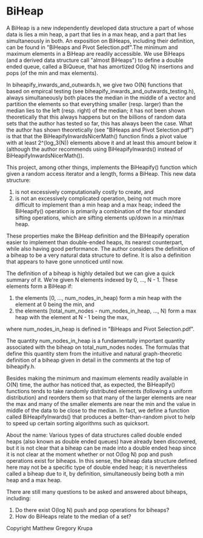 # BiHeap
A BiHeap is a new independently developed data structure a part of whose data is lies a min heap, a part that lies in a max heap, and a part that lies simultaneously in both. An exposition on BiHeaps, including their definition, can be found in "BiHeaps and Pivot Selection.pdf".The minimum and maximum elements in a BiHeap are readily accessible. We use BiHeaps (and a derived data structure call "almost BiHeaps") to define a double ended queue, called a BiQueue, that has amortized O(log N) insertions and pops (of the min and max elements). 

In biheapify_inwards_and_outwards.h, we give two O(N) functions that based on empircal testing (see biheapify_inwards_and_outwards_testing.h), always simultaneously both places the median in the middle of a vector and partition the elements so that everything smaller (resp. larger) than the median lies to the left (resp. right) of the median; it has not been shown theoretically that this always happens but on the billions of random data sets that the author has tested so far, this has always been the case. What the author has shown theoretically (see "BiHeaps and Pivot Selection.pdf") is that that the BiHeapifyInwardsNicerMath() function finds a pivot value with at least 2^(log_3(N)) elements above it and at least this amount below it (although the author recommends using BiHeapifyInwards() instead of BiHeapifyInwardsNicerMath()).

This project, among other things, implements the BiHeapify() function which given a random access iterator and a length, forms a BiHeap. 
This new data structure:
<BR>
1) is not excessively computationally costly to create, and<BR>
2) is not an excessively complicated operation, being not much more difficult to implement than a min heap and a max heap; indeed the BiHeapify() operation is primarily a combination of the four standard sifting operations, which are sifting elements up/down in a min/max heap.

These properties make the BiHeap definition and the BiHeapify operation easier to implement than double-ended heaps, its nearest counterpart, while also having good performance. The author considers the definition of a biheap to be a very natural data structure to define. It is also a definition that appears to have gone unnoticed until now.

The definition of a biheap is highly detailed but we can give a quick summary of it. We're given N elements indexed by 0, ..., N - 1. These elements form a BiHeap if:

 1) the elements [0, ..., num_nodes_in_heap) form a min heap with the element at 0 being the min, and<BR>
 2) the elements [total_num_nodes - num_nodes_in_heap, ..., N) form a max heap with the element at N - 1 being the max,
 
where num_nodes_in_heap is defined in "BiHeaps and Pivot Selection.pdf".

The quantity num_nodes_in_heap is a fundamentally important quantity associated with the biheap on total_num_nodes nodes. The formulas that define this quantity stem from the intuitive and natural graph-theoretic definition of a biheap given in detail in the comments at the top of biheapify.h.

Besides making the minimum and maximum elements readily available in O(N) time, the author has noticed that, as expected, the BiHeapify() functions tends to take randomly distributed elements (following a uniform distribution) and reorders them so that many of the larger elements are near the max and many of the smaller elements are near the min and the value in middle of the data to be close to the median. In fact, we define a function called BiHeapifyInwards() that produces a better-than-random pivot to help to speed up certain sorting algorithms such as quicksort.

About the name: Various types of data structures called double ended heaps (also known as double ended queues) have already been discovered, but it is not clear that a biheap can be made into a double ended heap since it is not clear at the moment whether or not O(log N) pop and push operations exist for biheaps. In this sense, the biheap data structure defined here may not be a specific type of double ended heap; it is nevertheless called a biheap due to it, by definition, simultaneously being both a min heap and a max heap.<BR>

There are still many questions to be asked and answered about biheaps, including:
 1) Do there exist O(log N) push and pop operations for biheaps?
 2) How do BiHeaps relate to the median of a set?

Copyright Matthew Gregory Krupa
